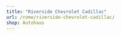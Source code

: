```yaml
---
title: "Riverside Chevrolet Cadillac"
url: /rome/riverside-chevrolet-cadillac/
shop: Autohaus
---
```

